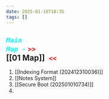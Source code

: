 ```yaml
---
date: 2025-01-18T18:35
tags: []
---
```

## ***<code style="color: cyan;">Main Map -</code>*** <code style= "color: red">>> </code>[[01 Map]]<code style ="color: red"> <<</code>


1. [[Indexing Format (202412310036)]]
2. [[Notes System]]
3. [[Secure Boot (202501010734)]]
4. 